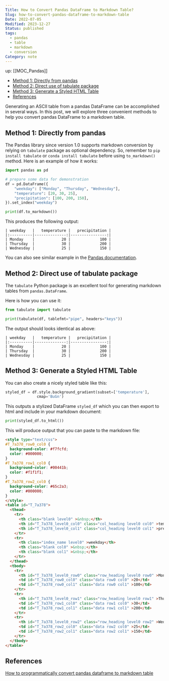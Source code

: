 ```yaml
---
Title: How to Convert Pandas DataFrame to Markdown Table?
Slug: how-to-convert-pandas-dataframe-to-markdown-table
Date: 2022-07-05
Modified: 2023-12-27
Status: published
tags:
  - pandas
  - table
  - markdown
  - conversion
Category: note
---
```


up: [[MOC_Pandas]]

<!-- MarkdownTOC levels="2,3" autolink="true" autoanchor="true" -->

- [Method 1: Directly from pandas](#method-1-directly-from-pandas)
- [Method 2: Direct use of tabulate package](#method-2-direct-use-of-tabulate-package)
- [Method 3: Generate a Styled HTML Table](#method-3-generate-a-styled-html-table)
- [References](#references)

<!-- /MarkdownTOC -->
Generating an ASCII table from a pandas DataFrame can be accomplished in several ways. In this post, we will explore three convenient methods to help you convert pandas DataFrame to a markdown table.

<a id="method-1-directly-from-pandas"></a>

## Method 1: Directly from pandas

The Pandas library since version 1.0 supports markdown conversion by relying on `tabulate` package as optional dependency. So, remember to `pip install tabulate` or `conda install tabulate` before using `to_markdown()` method. Here is an example of how it works:

```python
import pandas as pd

# prepare some data for demonstration
df = pd.DataFrame({
    "weekday": ["Monday", "Thursday", "Wednesday"],
    "temperature": [20, 30, 25],
    "precipitation": [100, 200, 150],
}).set_index("weekday")

print(df.to_markdown())
```

This produces the following output:

```
| weekday   |   temperature |   precipitation |
|:----------|--------------:|----------------:|
| Monday    |            20 |             100 |
| Thursday  |            30 |             200 |
| Wednesday |            25 |             150 |
```

You can also see similar example in the [Pandas documentation](https://pandas.pydata.org/pandas-docs/version/1.0.0/whatsnew/v1.0.0.html#converting-to-markdown).

<a id="method-2-direct-use-of-tabulate-package"></a>

## Method 2: Direct use of tabulate package

The `tabulate` Python package is an excellent tool for generating markdown tables from `pandas.DataFrame`.

Here is how you can use it:

```python
from tabulate import tabulate

print(tabulate(df, tablefmt="pipe", headers="keys"))
```

The output should looks identical as above:

```
| weekday   |   temperature |   precipitation |
|:----------|--------------:|----------------:|
| Monday    |            20 |             100 |
| Thursday  |            30 |             200 |
| Wednesday |            25 |             150 |
```

<a id="method-3-generate-a-styled-html-table"></a>

## Method 3: Generate a Styled HTML Table

You can also create a nicely styled table like this:

```python
styled_df = df.style.background_gradient(subset=['temperature'],
			  cmap='BuGn')
```

This outputs a stylized DataFrame `styled_df` which you can then export to html and include in your markdown document:

```python
print(styled_df.to_html())
```

This will produce output that you can paste to the markdown file:
```html
<style type="text/css">
#T_7a378_row0_col0 {
  background-color: #f7fcfd;
  color: #000000;
}
#T_7a378_row1_col0 {
  background-color: #00441b;
  color: #f1f1f1;
}
#T_7a378_row2_col0 {
  background-color: #65c2a3;
  color: #000000;
}
</style>
<table id="T_7a378">
  <thead>
    <tr>
      <th class="blank level0" >&nbsp;</th>
      <th id="T_7a378_level0_col0" class="col_heading level0 col0" >temperature</th>
      <th id="T_7a378_level0_col1" class="col_heading level0 col1" >precipitation</th>
    </tr>
    <tr>
      <th class="index_name level0" >weekday</th>
      <th class="blank col0" >&nbsp;</th>
      <th class="blank col1" >&nbsp;</th>
    </tr>
  </thead>
  <tbody>
    <tr>
      <th id="T_7a378_level0_row0" class="row_heading level0 row0" >Monday</th>
      <td id="T_7a378_row0_col0" class="data row0 col0" >20</td>
      <td id="T_7a378_row0_col1" class="data row0 col1" >100</td>
    </tr>
    <tr>
      <th id="T_7a378_level0_row1" class="row_heading level0 row1" >Thursday</th>
      <td id="T_7a378_row1_col0" class="data row1 col0" >30</td>
      <td id="T_7a378_row1_col1" class="data row1 col1" >200</td>
    </tr>
    <tr>
      <th id="T_7a378_level0_row2" class="row_heading level0 row2" >Wednesday</th>
      <td id="T_7a378_row2_col0" class="data row2 col0" >25</td>
      <td id="T_7a378_row2_col1" class="data row2 col1" >150</td>
    </tr>
  </tbody>
</table>
```

<a id="references"></a>

## References

[How to programmatically convert pandas dataframe to markdown table](https://stackoverflow.com/questions/33181846/programmatically-convert-pandas-dataframe-to-markdown-table)
